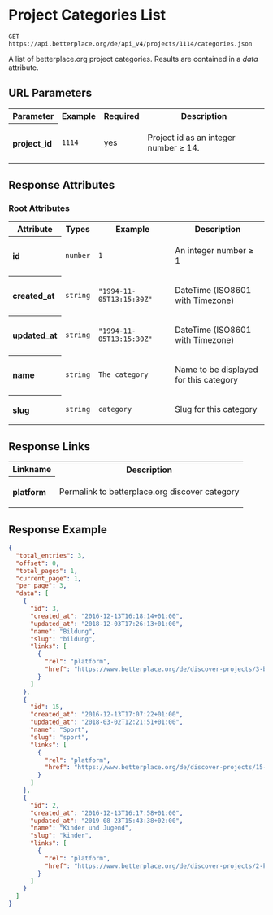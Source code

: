 
# Project Categories List

```Cirru
GET https://api.betterplace.org/de/api_v4/projects/1114/categories.json
```

A list of betterplace.org project categories.
Results are contained in a *data* attribute.


## URL Parameters

<table>
  <tr>
    <th>Parameter</th>
    <th>Example</th>
    <th>Required</th>
    <th>Description</th>
  </tr>
  <tr>
    <th align="left">project_id</th>
    <td><code>1114</code></td>
    <td>yes</td>
<td>

Project id as an integer number ≥ 14.

</td>
  </tr>
</table>


## Response Attributes


### Root Attributes

  <table>
    <tr>
      <th>Attribute</th>
      <th>Types</th>
      <th>Example</th>
      <th>Description</th>
    </tr>
    <tr>
      <th align="left">id</th>
      <td><code>number</code></td>
      <td><code>1</code></td>
<td>

An integer number ≥ 1

</td>
    </tr>
    <tr>
      <th align="left">created_at</th>
      <td><code>string</code></td>
      <td><code>"1994-11-05T13:15:30Z"</code></td>
<td>

DateTime (ISO8601 with Timezone)

</td>
    </tr>
    <tr>
      <th align="left">updated_at</th>
      <td><code>string</code></td>
      <td><code>"1994-11-05T13:15:30Z"</code></td>
<td>

DateTime (ISO8601 with Timezone)

</td>
    </tr>
    <tr>
      <th align="left">name</th>
      <td><code>string</code></td>
      <td><code>The category</code></td>
<td>

Name to be displayed for this category

</td>
    </tr>
    <tr>
      <th align="left">slug</th>
      <td><code>string</code></td>
      <td><code>category</code></td>
<td>

Slug for this category

</td>
    </tr>
  </table>
</table>

## Response Links

<table>
  <tr>
    <th>Linkname</th>
    <th>Description</th>
  </tr>
    <tr>
<th align="left">

platform

</th>
<td>

Permalink to betterplace.org discover category

</td>
    </tr>
</table>

## Response Example

```json
{
  "total_entries": 3,
  "offset": 0,
  "total_pages": 1,
  "current_page": 1,
  "per_page": 3,
  "data": [
    {
      "id": 3,
      "created_at": "2016-12-13T16:18:14+01:00",
      "updated_at": "2018-12-03T17:26:13+01:00",
      "name": "Bildung",
      "slug": "bildung",
      "links": [
        {
          "rel": "platform",
          "href": "https://www.betterplace.org/de/discover-projects/3-bildung"
        }
      ]
    },
    {
      "id": 15,
      "created_at": "2016-12-13T17:07:22+01:00",
      "updated_at": "2018-03-02T12:21:51+01:00",
      "name": "Sport",
      "slug": "sport",
      "links": [
        {
          "rel": "platform",
          "href": "https://www.betterplace.org/de/discover-projects/15-sport"
        }
      ]
    },
    {
      "id": 2,
      "created_at": "2016-12-13T16:17:58+01:00",
      "updated_at": "2019-08-23T15:43:38+02:00",
      "name": "Kinder und Jugend",
      "slug": "kinder",
      "links": [
        {
          "rel": "platform",
          "href": "https://www.betterplace.org/de/discover-projects/2-kinder"
        }
      ]
    }
  ]
}
```

